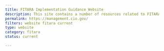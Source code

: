 ```yaml
---
title: FITARA Implementation Guidance Website
description: This site contains a number of resources related to FITARA implementation, including a self-assessment template, frequently asked questions, example documents, and an opportunity to interact with other agencies.
permalink: https://management.cio.gov/
filters: website fitara current
type: website
category: fitara
status: current

---
```

